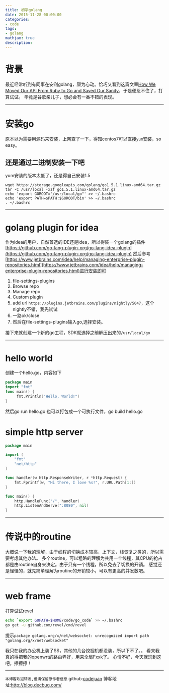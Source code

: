 ```yaml
---
title: 初学golang
date: 2015-11-28 00:00:00
categories:
- code
tags: 
- golang
mathjax: true
description: 
---
```


# 背景

最近经常听到有同事在安利golang，颇为心动。恰巧又看到这篇文章[How We Moved Our API From Ruby to Go and Saved Our Sanity](http://blog.parse.com/learn/how-we-moved-our-api-from-ruby-to-go-and-saved-our-sanity/)，于是便忍不住了，打算试试。
毕竟是谷歌亲儿子，想必会有一番不错的表现。

<!--more-->

----------------------------

# 安装go
原本以为需要用源码来安装，上网查了一下，得知centos7可以直接`yum`安装，so easy。

## 还是通过二进制安装一下吧
yum安装的版本太低了，还是得自己安装1.5
```
wget https://storage.googleapis.com/golang/go1.5.1.linux-amd64.tar.gz
tar -C /usr/local -xzf go1.5.1.linux-amd64.tar.gz
echo 'export GOROOT="/usr/local/go"' >> ~/.bashrc
echo 'export PATH=$PATH:$GOROOT/bin' >> ~/.bashrc
. ~/.bashrc
```

----------------------------

# golang plugin for idea
作为idea的用户，自然首选的IDE还是idea，所以得装一个golang的插件[https://github.com/go-lang-plugin-org/go-lang-idea-plugin](https://github.com/go-lang-plugin-org/go-lang-idea-plugin)
然后参考[https://www.jetbrains.com/idea/help/managing-enterprise-plugin-repositories.html](https://www.jetbrains.com/idea/help/managing-enterprise-plugin-repositories.html)进行安装即可
1. file-settings-plugins
2. Browse repo
3. Manage repo
4. Custom plugin
5. add url `https://plugins.jetbrains.com/plugins/nightly/5047`，这个nightly不错，我先试试
6. 一路ok/close
7. 然后在file-settings-plugins输入go,选择安装。

接下来就创建一个新的go工程，SDK就选择之前解压出来的`/usr/local/go`


----------------------------

# hello world

创建一个hello.go，内容如下
```go
package main
import "fmt"
func main() {
     fmt.Println("Hello, World!")
}
```

然后go run hello.go
也可以打包成一个可执行文件，go build hello.go

# simple http server

```go
package main

import (
	"fmt"
	"net/http"
)

func handler(w http.ResponseWriter, r *http.Request) {
	fmt.Fprintf(w, "Hi there, I love %s!", r.URL.Path[1:])
}

func main() {
	http.HandleFunc("/", handler)
	http.ListenAndServe(":8080", nil)
}

```

----------------------------

# 传说中的routine
大概说一下我的理解，由于线程的切换成本较高，上下文，栈恢复之类的，所以需要考虑其他办法。
多个routine，可以粗略的理解为共用一个线程，其CPU的抢占都是由routine自身来决定。由于只有一个线程，所以免去了切换的开销。
感觉还是怪怪的，就先简单理解为routine的开销较小，可以有更高的并发数吧。

----------------------------

# web frame
打算试试revel
```sh
echo `export GOPATH=$HOME/code/go_code` >> ~/.bashrc
go get -u github.com/revel/cmd/revel
```
提示`package golang.org/x/net/websocket: unrecognized import path "golang.org/x/net/websocket"`

我只在我的办公机上装了SS，其他的几台挖掘机都没装，所以下不了。。
看来我真的得把我的openwrt的路由弄好，用来全局Fxxk了。
心情不好，今天就玩到这吧，擦擦擦！

----------------------------

`本博客欢迎转发,但请保留原作者信息`
github:[codejuan](https://github.com/CodeJuan)
博客地址:http://blog.decbug.com/

